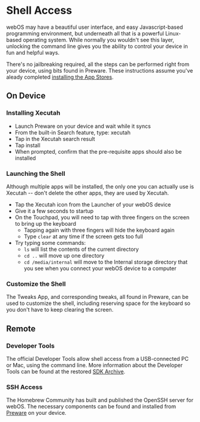 # Shell Access

webOS may have a beautiful user interface, and easy Javascript-based programming environment, but underneath all that is a powerful Linux-based operating system. While normally you wouldn't see this layer, unlocking the command line gives you the ability to control your device in fun and helpful ways.

There's no jailbreaking required, all the steps can be performed right from your device, using bits found in Preware. These instructions assume you've aleady completed [installing the App Stores](appstores).

## On Device

### Installing Xecutah

* Launch Preware on your device and wait while it syncs
* From the built-in Search feature, type: xecutah
* Tap in the Xecutah search result
* Tap install
* When prompted, confirm that the pre-requisite apps should also be installed

### Launching the Shell

Although multiple apps will be installed, the only one you can actually use is Xecutah -- don't delete the other apps, they are used by Xecutah.

* Tap the Xecutah icon from the Launcher of your webOS device
* Give it a few seconds to startup
* On the Touchpad, you will need to tap with three fingers on the screen to bring up the keyboard
    + Tapping again with three fingers will hide the keyboard again
    + Type `clear` at any time if the screen gets too full
* Try typing some commands:
    + `ls` will list the contents of the current directory
    + `cd ..` will move up one directory
    + `cd /media/internal` will move to the Internal storage directory that you see when you connect your webOS device to a computer

### Customize the Shell

The Tweaks App, and corresponding tweaks, all found in Preware, can be used to customize the shell, including reserving space for the keyboard so you don't have to keep clearing the screen.

## Remote

### Developer Tools

The official Developer Tools allow shell access from a USB-connected PC or Mac, using the command line. More information about the Developer Tools can be found at the restored [SDK Archive](http://sdk.webosarchive.com/docs/docs.html#dev-guide/tools.html).

### SSH Access

The Homebrew Community has built and published the OpenSSH server for webOS. The necessary components can be found and installed from [Preware](http://www.webosarchive.com/docs/appstores/#install-preware) on your device.